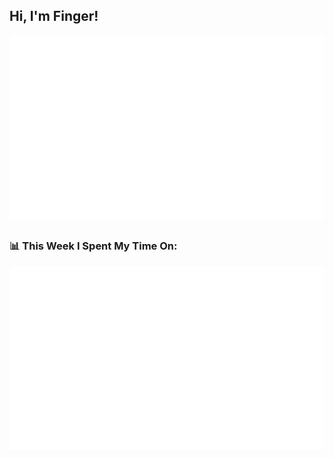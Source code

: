 <h2> Hi, I'm Finger!</h2>

<img align="right" src="https://raw.githubusercontent.com/spianmo/github-stats/master/generated/overview.svg#gh-light-mode-only">

<!-- <img align="right" height="160em" src="https://github-readme-stats-eight-theta.vercel.app/api/top-langs/?username=spianmo&layout=compact&langs_count=8&theme=algolia"/>	 -->
	
```go
package main

type Me struct {
	Name   string
	Job    string
	Code   string
	Skills string
}

func main() {
	me := &Me{
		Name:   "Finger",
		Job:    "Client-side Engineer",
		Code:   "Java, Kotlin, C#, Rust and C++ and Others",
		Skills: "Android, Security, Cross-platform client, NLP, CV, ASR ^o^",
	}
	_ = me
}
```


<h3>📊 This Week I Spent My Time On:</h3>
<img align='right' src="https://raw.githubusercontent.com/spianmo/github-stats/master/generated/languages.svg#gh-light-mode-only">

<!--START_SECTION:waka-->

```txt
Kotlin                         9 hrs 3 mins    ███████████░░░░░░░░░░░░░░   43.51 %
Java                           3 hrs 47 mins   ████▓░░░░░░░░░░░░░░░░░░░░   18.22 %
XML                            2 hrs 4 mins    ██▒░░░░░░░░░░░░░░░░░░░░░░   09.96 %
JavaScript                     1 hr 3 mins     █▒░░░░░░░░░░░░░░░░░░░░░░░   05.07 %
Groovy                         52 mins         █░░░░░░░░░░░░░░░░░░░░░░░░   04.23 %
```

<!--END_SECTION:waka-->
